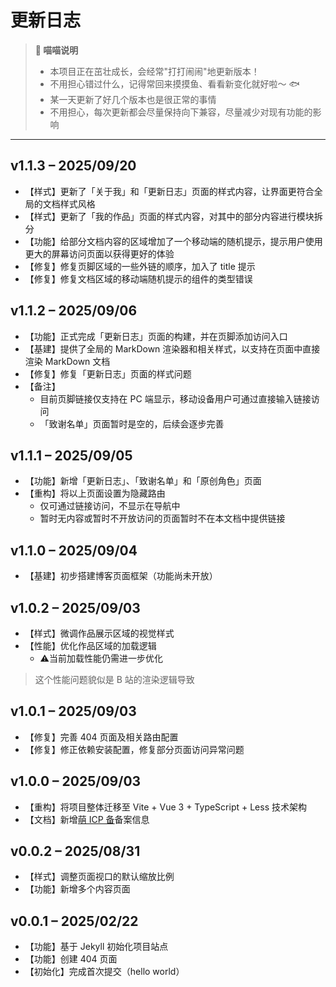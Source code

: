 # 更新日志

> **🐾 喵喵说明**
>
> - 本项目正在茁壮成长，会经常"打打闹闹"地更新版本！
> - 不用担心错过什么，记得常回来摸摸鱼、看看新变化就好啦～ 🐟
> - 某一天更新了好几个版本也是很正常的事情
> - 不用担心，每次更新都会尽量保持向下兼容，尽量减少对现有功能的影响

---

## v1.1.3 – 2025/09/20

- <span class="tag-Inline-title">【样式】</span>更新了<router-link to="/about">「关于我」</router-link>和<router-link to="/change-log">「更新日志」</router-link>页面的样式内容，让界面更符合全局的文档样式风格
- <span class="tag-Inline-title">【样式】</span>更新了<router-link to="/work">「我的作品」</router-link>页面的样式内容，对其中的部分内容进行模块拆分
- <span class="tag-Inline-title">【功能】</span>给部分文档内容的区域增加了一个移动端的随机提示，提示用户使用更大的屏幕访问页面以获得更好的体验
- <span class="tag-Inline-title">【修复】</span>修复页脚区域的一些外链的顺序，加入了 title 提示
- <span class="tag-Inline-title">【修复】</span>修复文档区域的移动端随机提示的组件的类型错误

## v1.1.2 – 2025/09/06

- <span class="tag-Inline-title">【功能】</span>正式完成<router-link to="/change-log">「更新日志」</router-link>页面的构建，并在页脚添加访问入口
- <span class="tag-Inline-title">【基建】</span>提供了全局的 MarkDown 渲染器和相关样式，以支持在页面中直接渲染 MarkDown 文档
- <span class="tag-Inline-title">【修复】</span>修复<router-link to="/change-log">「更新日志」</router-link>页面的样式问题
- <span class="tag-Inline-title">【备注】</span>
  - 目前页脚链接仅支持在 PC 端显示，移动设备用户可通过直接输入链接访问
  - 「致谢名单」页面暂时是空的，后续会逐步完善

## v1.1.1 – 2025/09/05

- <span class="tag-Inline-title">【功能】</span>新增<router-link to="/change-log">「更新日志」</router-link>、「致谢名单」和「原创角色」页面
- <span class="tag-Inline-title">【重构】</span>将以上页面设置为隐藏路由
  - 仅可通过链接访问，不显示在导航中
  - 暂时无内容或暂时不开放访问的页面暂时不在本文档中提供链接

## v1.1.0 – 2025/09/04

- <span class="tag-Inline-title">【基建】</span>初步搭建博客页面框架（功能尚未开放）

## v1.0.2 – 2025/09/03

- <span class="tag-Inline-title">【样式】</span>微调作品展示区域的视觉样式
- <span class="tag-Inline-title">【性能】</span>优化作品区域的加载逻辑
  - ⚠️当前加载性能仍需进一步优化
  
> 这个性能问题貌似是 B 站的渲染逻辑导致

## v1.0.1 – 2025/09/03

- <span class="tag-Inline-title">【修复】</span>完善 404 页面及相关路由配置
- <span class="tag-Inline-title">【修复】</span>修正依赖安装配置，修复部分页面访问异常问题

## v1.0.0 – 2025/09/03

- <span class="tag-Inline-title">【重构】</span>将项目整体迁移至 Vite + Vue 3 + TypeScript + Less 技术架构
- <span class="tag-Inline-title">【文档】</span>新增<a href="https://icp.gov.moe/?keyword=20250294" target="_blank">萌 ICP 备</a>备案信息

## v0.0.2 – 2025/08/31

- <span class="tag-Inline-title">【样式】</span>调整页面视口的默认缩放比例
- <span class="tag-Inline-title">【功能】</span>新增多个内容页面

## v0.0.1 – 2025/02/22

- <span class="tag-Inline-title">【功能】</span>基于 Jekyll 初始化项目站点
- <span class="tag-Inline-title">【功能】</span>创建 404 页面
- <span class="tag-Inline-title">【初始化】</span>完成首次提交（hello world）

